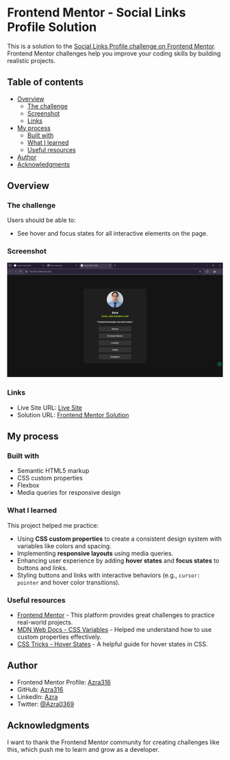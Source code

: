 # Frontend Mentor - Social Links Profile Solution

This is a solution to the [Social Links Profile challenge on Frontend Mentor](https://www.frontendmentor.io/challenges/social-links-profile-UG32l9m6dQ). Frontend Mentor challenges help you improve your coding skills by building realistic projects.

## Table of contents

- [Overview](#overview)
  - [The challenge](#the-challenge)
  - [Screenshot](#screenshot)
  - [Links](#links)
- [My process](#my-process)
  - [Built with](#built-with)
  - [What I learned](#what-i-learned)
  - [Useful resources](#useful-resources)
- [Author](#author)
- [Acknowledgments](#acknowledgments)

## Overview

### The challenge

Users should be able to:

- See hover and focus states for all interactive elements on the page.

### Screenshot

![Screenshot of the solution](./Screenshot%202025-01-26%20114243.png)

### Links

- Live Site URL: [Live Site](#)
- Solution URL: [Frontend Mentor Solution](#)

## My process

### Built with

- Semantic HTML5 markup
- CSS custom properties
- Flexbox
- Media queries for responsive design

### What I learned

This project helped me practice:

- Using **CSS custom properties** to create a consistent design system with variables like colors and spacing.
- Implementing **responsive layouts** using media queries.
- Enhancing user experience by adding **hover states** and **focus states** to buttons and links.
- Styling buttons and links with interactive behaviors (e.g., `cursor: pointer` and hover color transitions).

### Useful resources

- [Frontend Mentor](https://www.frontendmentor.io/) - This platform provides great challenges to practice real-world projects.
- [MDN Web Docs - CSS Variables](https://developer.mozilla.org/en-US/docs/Web/CSS/Using_CSS_custom_properties) - Helped me understand how to use custom properties effectively.
- [CSS Tricks - Hover States](https://css-tricks.com/almanac/selectors/h/hover/) - A helpful guide for hover states in CSS.

## Author

- Frontend Mentor Profile: [Azra316](https://www.frontendmentor.io/profile/azra316)
- GitHub: [Azra316](https://github.com/azra316)
- LinkedIn: [Azra](https://www.linkedin.com/in/azra3862/)
- Twitter: [@Azra0369](https://x.com/Azra0369?mx=2)

## Acknowledgments

I want to thank the Frontend Mentor community for creating challenges like this, which push me to learn and grow as a developer.
